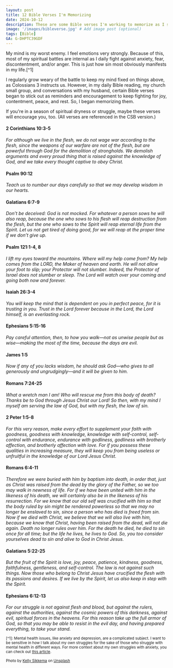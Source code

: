 ```yaml
---
layout: post
title: 12 Bible Verses I'm Memorizing
date: 2024-10-12
description: These are some Bible verses I'm working to memorize as I seek to fix my mind on things above.
image: '/images/bibleverse.jpg' # Add image post (optional)
tags: [Bible]
GA: G-DHPTC39GDF
---
```

My mind is my worst enemy. I feel emotions very strongly. Because of this, most of my spiritual battles are internal as I daily fight against anxiety, fear, discontentment, and/or anger. This is just how sin most obviously manifests in my life.[^1] 

I regularly grow weary of the battle to keep my mind fixed on things above, as Colossians 3 instructs us. However, in my daily Bible reading, my church small group, and conversations with my husband, certain Bible verses began to stick out as reminders and encouragement to keep fighting for joy, contentment, peace, and rest. So, I began memorizing them. 

If you're in a season of spiritual dryness or struggle, maybe these verses will encourage you, too. (All verses are referenced in the CSB version.)

#### 2 Corinthians 10:3-5
*For although we live in the flesh, we do not wage war according to the flesh, since the weapons of our warfare are not of the flesh, but are powerful through God for the demolition of strongholds. We demolish arguments and every proud thing that is raised against the knowledge of God, and we take every thought captive to obey Christ.*

#### Psalm 90:12
*Teach us to number our days carefully so that we may develop wisdom in our hearts.*

#### Galatians 6:7-9
*Don’t be deceived: God is not mocked. For whatever a person sows he will also reap, because the one who sows to his flesh will reap destruction from the flesh, but the one who sows to the Spirit will reap eternal life from the Spirit. Let us not get tired of doing good, for we will reap at the proper time if we don’t give up.*

#### Psalm 121:1-4, 8
*I lift my eyes toward the mountains. Where will my help come from? My help comes from the LORD, the Maker of heaven and earth. He will not allow your foot to slip; your Protector will not slumber. Indeed, the Protector of Israel does not slumber or sleep. The Lord will watch over your coming and going both now and forever.*

#### Isaiah 26:3-4
*You will keep the mind that is dependent on you in perfect peace, for it is trusting in you. Trust in the Lord forever because in the Lord, the Lord himself, is an everlasting rock.*

#### Ephesians 5:15-16
*Pay careful attention, then, to how you walk—not as unwise people but as wise—making the most of the time, because the days are evil.*

#### James 1:5
*Now if any of you lacks wisdom, he should ask God—who gives to all generously and ungrudgingly—and it will be given to him.*

#### Romans 7:24-25
*What a wretch man I am! Who will rescue me from this body of death? Thanks be to God through Jesus Christ our Lord! So then, with my mind I myself am serving the law of God, but with my flesh, the law of sin.*

#### 2 Peter 1:5-8
*For this very reason, make every effort to supplement your faith with goodness, goodness with knowledge, knowledge with self-control, self-control with endurance, endurance with godliness, godliness with brotherly affection, and brotherly affection with love. For if you possess these qualities in increasing measure, they will keep you from being useless or unfruitful in the knowledge of our Lord Jesus Christ.*

#### Romans 6:4-11
*Therefore we were buried with him by baptism into death, in order that, just as Christ was raised from the dead by the glory of the Father, so we too may walk in newness of life. For if we have been united with him in the likeness of his death, we will certainly also be in the likeness of his resurrection. For we know that our old self was crucified with him so that the body ruled by sin might be rendered powerless so that we may no longer be enslaved to sin, since a person who has died is freed from sin. Now if we died with Christ, we believe that we will also live with him, because we know that Christ, having been raised from the dead, will not die again. Death no longer rules over him. For the death he died, he died to sin once for all time; but the life he lives, he lives to God. So, you too consider yourselves dead to sin and alive to God in Christ Jesus.*

#### Galatians 5:22-25
*But the fruit of the Spirit is love, joy, peace, patience, kindness, goodness, faithfulness, gentleness, and self-control. The law is not against such things. Now those who belong to Christ Jesus have crucified the flesh with its passions and desires. If we live by the Spirit, let us also keep in step with the Spirit.*

#### Ephesians 6:12-13
*For our struggle is not against flesh and blood, but against the rulers, against the authorities, against the cosmic powers of this darkness, against evil, spiritual forces in the heavens. For this reason take up the full armor of God, so that you may be able to resist in the evil day, and having prepared everything, to take your stand.*

<sub>[^1]: Mental health issues, like anxiety and depression, are a complicated subject. I want to be sensitive in how I talk about my own struggles for the sake of those who struggle with mental health in different ways. For more context about my own struggles with anxiety, you can check out [this article](https://www.meredithcook.net/climbing-the-slide).</sub>

<sub>Photo by <a href="https://unsplash.com/@kellysikkema?utm_content=creditCopyText&utm_medium=referral&utm_source=unsplash">Kelly Sikkema</a> on <a href="https://unsplash.com/photos/person-writing-on-white-paper-YnRNdB-XTME?utm_content=creditCopyText&utm_medium=referral&utm_source=unsplash">Unsplash</a></sub>
  